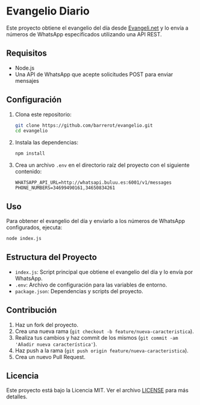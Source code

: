 
# Evangelio Diario

Este proyecto obtiene el evangelio del día desde [Evangeli.net](https://evangeli.net/evangelio) y lo envía a números de WhatsApp especificados utilizando una API REST.

## Requisitos

- Node.js
- Una API de WhatsApp que acepte solicitudes POST para enviar mensajes

## Configuración

1. Clona este repositorio:
   ```bash
   git clone https://github.com/barrerot/evangelio.git
   cd evangelio
   ```

2. Instala las dependencias:
   ```bash
   npm install
   ```

3. Crea un archivo `.env` en el directorio raíz del proyecto con el siguiente contenido:
   ```env
   WHATSAPP_API_URL=http://whatsapi.buluu.es:6001/v1/messages
   PHONE_NUMBERS=34699490161,34650834261
   ```

## Uso

Para obtener el evangelio del día y enviarlo a los números de WhatsApp configurados, ejecuta:
   ```bash
   node index.js
   ```

## Estructura del Proyecto

- `index.js`: Script principal que obtiene el evangelio del día y lo envía por WhatsApp.
- `.env`: Archivo de configuración para las variables de entorno.
- `package.json`: Dependencias y scripts del proyecto.

## Contribución

1. Haz un fork del proyecto.
2. Crea una nueva rama (`git checkout -b feature/nueva-caracteristica`).
3. Realiza tus cambios y haz commit de los mismos (`git commit -am 'Añadir nueva característica'`).
4. Haz push a la rama (`git push origin feature/nueva-caracteristica`).
5. Crea un nuevo Pull Request.

## Licencia

Este proyecto está bajo la Licencia MIT. Ver el archivo [LICENSE](LICENSE) para más detalles.
